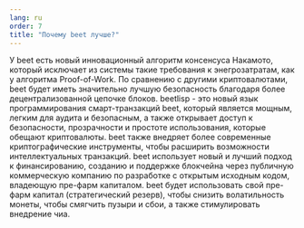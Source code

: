 ```yaml
---
lang: ru
order: 7
title: "Почему beet лучше?"
---
```


У beet есть новый инновационный алгоритм консенсуса Накамото, который исключает из системы такие требования к энегрозатратам, как у алгоритма Proof-of-Work. По сравнению с другими криптовалютами, beet будет иметь значительно лучшую безопасность благодаря более децентрализованной цепочке блоков. beetlisp - это новый язык программирования смарт-транзакций beet, который является мощным, легким для аудита и безопасным, а также открывает доступ к безопасности, прозрачности и простоте использования, которые обещают криптовалюты. beet также внедряет более современные криптографические инструменты, чтобы расширить возможности интеллектуальных транзакций. beet использует новый и лучший подход к финансированию, созданию и поддержке блокчейна через публичную коммерческую компанию по разработке с открытым исходным кодом, владеющую пре-фарм капиталом. beet будет использовать свой пре-фарм капитал (стратегический резерв), чтобы снизить волатильность монеты, чтобы смягчить пузыри и сбои, а также стимулировать внедрение чиа.

